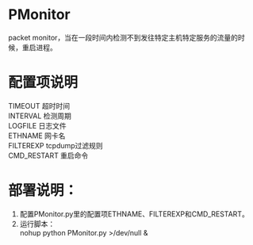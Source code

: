 # PMonitor
packet monitor，当在一段时间内检测不到发往特定主机特定服务的流量的时候，重启进程。

# 配置项说明
TIMEOUT         超时时间<br/>
INTERVAL        检测周期<br/>
LOGFILE         日志文件<br/>
ETHNAME         网卡名<br/>
FILTEREXP       tcpdump过滤规则<br/>
CMD_RESTART     重启命令

# 部署说明：
1) 配置PMonitor.py里的配置项ETHNAME、FILTEREXP和CMD_RESTART。<br/>
2) 运行脚本：<br/>
nohup python PMonitor.py >/dev/null &
